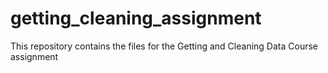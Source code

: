 # getting_cleaning_assignment
This repository contains the files for the Getting and Cleaning Data Course assignment
